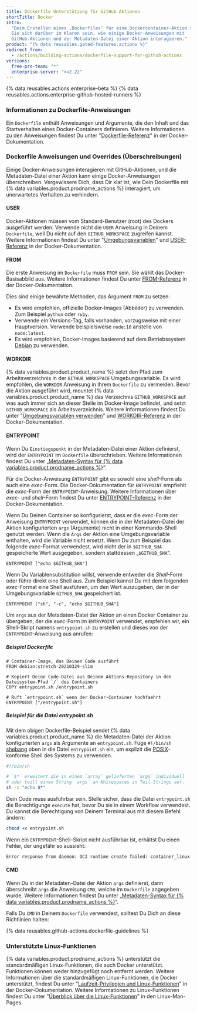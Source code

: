 ```yaml
---
title: Dockerfile Unterstützung für GitHub Aktionen
shortTitle: Docker
intro:
  "Beim Erstellen eines ‚Dockerfiles‘ für eine Dockercontainer-Aktion sollten
  Sie sich darüber im Klaren sein, wie einige Docker-Anweisungen mit
  GitHub-Aktionen und der Metadaten-Datei einer Aktion interagieren."
product: "{% data reusables.gated-features.actions %}"
redirect_from:
  - /actions/building-actions/dockerfile-support-for-github-actions
versions:
  free-pro-team: "*"
  enterprise-server: ">=2.22"
---
```


{% data reusables.actions.enterprise-beta %}
{% data reusables.actions.enterprise-github-hosted-runners %}

### Informationen zu Dockerfile-Anweisungen

Ein `Dockerfile` enthält Anweisungen und Argumente, die den Inhalt und das
Startverhalten eines Docker-Containers definieren. Weitere Informationen zu den
Anweisungen findest Du unter
"[Dockerfile-Referenz](https://docs.docker.com/engine/reference/builder/)" in
der Docker-Dokumentation.

### Dockerfile Anweisungen und Overrides (Überschreibungen)

Einige Docker-Anweisungen interagieren mit GitHub-Aktionen, und die
Metadaten-Datei einer Aktion kann einige Docker-Anweisungen überschreiben.
Vergewissere Dich, dass Dir klar ist, wie Dein Dockerfile mit
{% data variables.product.prodname_actions %} interagiert, um unerwartetes
Verhalten zu verhindern.

#### USER

Docker-Aktionen müssen vom Standard-Benutzer (root) des Dockers ausgeführt
werden. Verwende nicht die `USER` Anweisung in Deinem `Dockerfile`, weil Du
nicht auf den `GITHUB_WORKSPACE` zugreifen kannst. Weitere Informationen findest
Du unter
"[Umgebungsvariablen](/actions/configuring-and-managing-workflows/using-environment-variables)"
und [USER-Referenz](https://docs.docker.com/engine/reference/builder/#user) in
der Docker-Dokumentation.

#### FROM

Die erste Anweisung im `Dockerfile` muss `FROM` sein. Sie wählt das
Docker-Basisabbild aus. Weitere Informationen findest Du unter
[FROM-Referenz](https://docs.docker.com/engine/reference/builder/#from) in der
Docker-Dokumentation.

Dies sind einige bewährte Methoden, das Argument `FROM` zu setzen:

- Es wird empfohlen, offizielle Docker-Images (Abbilder) zu verwenden. Zum
  Beispiel `python` oder `ruby`.
- Verwende ein Versions-Tag, falls vorhanden, vorzugsweise mit einer
  Hauptversion. Verwende beispielsweise `node:10` anstelle von `node:latest`.
- Es wird empfohlen, Docker-Images basierend auf dem Betriebssystem
  [Debian](https://www.debian.org/) zu verwenden.

#### WORKDIR

{% data variables.product.product_name %} setzt den Pfad zum Arbeitsverzeichnis
in der `GITHUB_WORKSPACE` Umgebungsvariable. Es wird empfohlen, die `WORKDIR`
Anweisung in Ihrem `Dockerfile` zu vermeiden. Bevor die Aktion ausgeführt wird,
mountet {% data variables.product.product_name %} das Verzeichnis
`GITHUB_WORKSPACE` auf was auch immer sich an dieser Stelle im Docker-Image
befindet, und setzt `GITHUB_WORKSPACE` als Arbeitsverzeichnis. Weitere
Informationen findest Du unter
"[Umgebungsvariablen verwenden](/actions/configuring-and-managing-workflows/using-environment-variables)"
und
[WORKDIR-Referenz](https://docs.docker.com/engine/reference/builder/#workdir) in
der Docker-Dokumentation.

#### ENTRYPOINT

Wenn Du `Einstiegspunkt` in der Metadaten-Datei einer Aktion definierst, wird
der `ENTRYPOINT` im `Dockerfile` überschrieben. Weitere Informationen findest Du
unter
„[Metadaten-Syntax für {% data variables.product.prodname_actions %}](/actions/creating-actions/metadata-syntax-for-github-actions/#runsentrypoint)“.

Für die Docker-Anweisung `ENTRYPOINT` gibt es sowohl eine _shell_-Form als auch
eine _exec_-Form. Die Docker-Dokumentation für `ENTRYPOINT` empfiehlt die
_exec_-Form der `ENTRYPOINT`-Anweisung. Weitere Informationen über _exec_- und
_shell_-Form findest Du unter
[ENTRYPOINT-Referenz](https://docs.docker.com/engine/reference/builder/#entrypoint)
in der Docker-Dokumentation.

Wenn Du Deinen Container so konfigurierst, dass er die _exec_-Form der Anweisung
`ENTRYPOINT` verwendet, können die in der Metadaten-Datei der Aktion
konfigurierten `args` (Argumente) nicht in einer Kommando-Shell genutzt werden.
Wenn die `Args` der Aktion eine Umgebungsvariable enthalten, wird die Variable
nicht ersetzt. Wenn Du zum Beispiel das folgende _exec_-Format verwendest, wird
nicht der in `$GITHUB_SHA` gespeicherte Wert ausgegeben, sondern stattdessen
„`$GITHUB_SHA`“.

```
ENTRYPOINT ["echo $GITHUB_SHA"]
```

Wenn Du Variablensubstitution willst, verwende entweder die _Shell_-Form oder
führe direkt eine Shell aus. Zum Beispiel kannst Du mit dem folgenden
_exec_-Format eine Shell ausführen, um den Wert auszugeben, der in der
Umgebungsvariable `GITHUB_SHA` gespeichert ist.

```
ENTRYPOINT ["sh", "-c", "echo $GITHUB_SHA"]
```

Um `args` aus der Metadaten-Datei der Aktion an einen Docker Container zu
übergeben, der die _exec_-Form im `ENTRYPOINT` verwendet, empfehlen wir, ein
Shell-Skript namens `entrypoint.sh` zu erstellen und dieses von der
`ENTRYPOINT`-Anweisung aus anrufen:

##### Beispiel _Dockerfile_

```
# Container-Image, das Deinen Code ausführt
FROM debian:stretch-20210329-slim

# Kopiert Deine Code-Datei aus Deinem Aktions-Repository in den Dateisystem-Pfad `/` des Containers
COPY entrypoint.sh /entrypoint.sh

# Ruft `entrypoint.sh` wenn der Docker-Container hochfaehrt
ENTRYPOINT ["/entrypoint.sh"]
```

##### Beispiel für die Datei _entrypoint.sh_

Mit dem obigen Dockerfile-Beispiel sendet
{% data variables.product.product_name %} die Metadaten-Datei der Aktion
konfigurierten `args` als Argumente an `entrypoint.sh`. Füge `#!/bin/sh`
[shebang](<https://en.wikipedia.org/wiki/Shebang_(Unix)>) oben in die Datei
`entrypoint.sh` ein, um explizit die
[POSIX](https://en.wikipedia.org/wiki/POSIX)-konforme Shell des Systems zu
verwenden.

```sh
#!/bin/sh

# `$*` erweitert die in einem `array` gelieferten `args` individuell
# oder teilt einen String `args` an Whitespaces in Teil-Strings auf.
sh -c "echo $*"
```

Dein Code muss ausführbar sein. Stelle sicher, dass die Datei `entrypoint.sh`
die Berechtigunge `execute` hat, bevor Du sie in einem Workflow verwendest. Du
kannst die Berechtigung von Deinem Terminal aus mit diesem Befehl ändern:

```sh
chmod +x entrypoint.sh
```

Wenn ein `ENTRYPOINT`-Shell-Skript nicht ausführbar ist, erhältst Du einen
Fehler, der ungefähr so aussieht:

```sh
Error response from daemon: OCI runtime create failed: container_linux.go:348: starting container process caused "exec: \"/entrypoint.sh\": permission denied": unknown
```

#### CMD

Wenn Du in der Metadaten-Datei der Aktion `args` definierst, dann überschreibt
`args` die Anweisung `CMD`, welche im `Dockerfile` angegeben wurde. Weitere
Informationen findest Du unter
„[Metadaten-Syntax für {% data variables.product.prodname_actions %}](/actions/creating-actions/metadata-syntax-for-github-actions#runsargs)“.

Falls Du `CMD` in Deinem `Dockerfile` verwendest, solltest Du Dich an diese
Richtlinien halten:

{% data reusables.github-actions.dockerfile-guidelines %}

### Unterstützte Linux-Funktionen

{% data variables.product.prodname_actions %} unterstützt die standardmäßigen
Linux-Funktionen, die auch Docker unterstützt. Funktionen können weder
hinzugefügt noch entfernt werden. Weitere Informationen über die standardmäßigen
Linux-Funktionen, die Docker unterstützt, findest Du unter
"[Laufzeit-Privilegien und Linux-Funktionen](https://docs.docker.com/engine/reference/run/#runtime-privilege-and-linux-capabilities)"
in der Docker-Dokumentation. Weitere Informationen zu Linux-Funktionen findest
Du unter
"[Überblick über die Linux-Funktionen](http://man7.org/linux/man-pages/man7/capabilities.7.html)"
in den Linux-Man-Pages.
